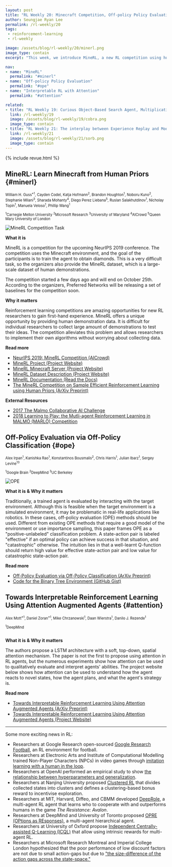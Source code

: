 ```yaml
---
layout: post
title: "RL Weekly 20: Minecraft Competition, Off-policy Policy Evaluation via Classification, and Soft-attention Agent for Interpretability"
author: Seungjae Ryan Lee
permalink: /rl-weekly/20
tags:
 - reinforcement-learning
 - rl-weekly

image: /assets/blog/rl-weekly/20/minerl.png
image_type: contain
excerpt: "This week, we introduce MineRL, a new RL competition using human priors to solve Minecraft. We also introduce OPE, a method of off-policy evaluation through classification, and a soft-attention agent for greater interpretability."

nav:
- name: "MineRL"
  permalink: "#minerl"
- name: "Off-policy Policy Evaluation"
  permalink: "#ope"
- name: "Interpretable RL with Attention"
  permalink: "#attention"

related:
- title: "RL Weekly 19: Curious Object-Based Search Agent, Multiplicative Compositional Policies, and AutoRL"
  link: /rl-weekly/19
  image: /assets/blog/rl-weekly/19/cobra.png
  image_type: contain
- title: "RL Weekly 21: The interplay between Experience Replay and Model-based RL"
  link: /rl-weekly/21
  image: /assets/blog/rl-weekly/21/sorb.png
  image_type: contain
---
```




{% include revue.html %}





## MineRL: Learn Minecraft from Human Priors {#minerl}

<p class="authors" style="font-size: 0.8em">
William H. Guss<sup>*1</sup>,
Cayden Codel<sup></sup>,
Katja Hofmann<sup>2</sup>,
Brandon Houghton<sup>1</sup>,
Noboru Kuno<sup>2</sup>,
Stephanie Milani<sup>3</sup>,
Sharada Mohanty<sup>4</sup>,
Diego Perez Liebana<sup>5</sup>,
Ruslan Salakhutdinov<sup>1</sup>,
Nicholay Topin<sup>1</sup>,
Manuela Veloso<sup>1</sup>,
Phillip Wang<sup>1</sup>
</p>
<p class="authors__institutions" style="font-size: 0.8em">
    <sup>1</sup>Carnegie Mellon University
    <sup>2</sup>Microsoft Research
    <sup>3</sup>University of Maryland
    <sup>4</sup>AICrowd
    <sup>5</sup>Queen Mary University of London
</p>

<div class="w80" style="margin: 10px auto;">
  <img src="{{ absolute_url }}/assets/blog/rl-weekly/20/minerl.gif" alt="MineRL Competition Task">
</div>

**What it is**

MineRL is a competition for the upcoming NeurIPS 2019 conference. The competition uses the Minecraft environment, and the goal of the participants is to train the agent to obtain diamonds. This is a very difficult task, so the organizers also provide the MineRL dataset, which is a large-scale dataset of human demonstrations.

The competition started a few days ago and will end on October 25th. According to the organizers, Preferred Networks will be releasing a set of baselines for the competition soon.

**Why it matters**

Reinforcement learning competitions are amazing opportunities for new RL researchers to gain first-hand experience. MineRL offers a unique opportunity by providing human demonstration data. It is difficult for individual researchers to collect large amount of demonstrations to test their ideas. The competition alleviates this problem and allows researchers to implement their own algorithms without worrying about collecting data.

**Read more**

- [NeurIPS 2019: MineRL Competition (AICrowd)](https://www.aicrowd.com/challenges/neurips-2019-minerl-competition)
- [MineRL Project (Project Website)](http://minerl.io/index.html)
- [MineRL Minecraft Server (Project Website)](http://minerl.io/play/)
- [MineRL Dataset Description (Project Website)](http://minerl.io/dataset/)
- [MineRL Documentation (Read the Docs)](http://minerl.io/docs/)
- [The MineRL Competition on Sample Efficient Reinforcement Learning using Human Priors (ArXiv Preprint)](https://arxiv.org/abs/1904.10079)

**External Resources**

- [2017 The Malmo Collaborative AI Challenge](https://www.microsoft.com/en-us/research/academic-program/collaborative-ai-challenge/)
- [2018 Learning to Play: the Mutli-agent Reinforcement Learning in MALMÖ (MARLÖ) Competition](https://marlo-ai.github.io/)






## Off-Policy Evaluation via Off-Policy Classification {#ope}

<p class="authors" style="font-size: 0.8em">
Alex Irpan<sup>1</sup>,
Kanishka Rao<sup>1</sup>,
Konstantinos Bousmalis<sup>2</sup>,
Chris Harris<sup>1</sup>,
Julian Ibarz<sup>1</sup>,
Sergey Levine<sup>13</sup>
</p>
<p class="authors__institutions" style="font-size: 0.8em">
    <sup>1</sup>Google Brain
    <sup>2</sup>DeepMind
    <sup>3</sup>UC Berkeley
</p>


<div class="w50" style="margin: 10px auto;">
  <img src="{{ absolute_url }}/assets/blog/rl-weekly/20/ope.png" alt="OPE">
</div>

**What it is & Why it matters**

Traditionally, a trained agent is evaluated by interacting with the target environment. Although this is feasible when the target environment is a simulated environment, it may be problematic in real-life applications like robotics. In these cases, off-policy evaluation (OPE) methods should be used. Different from existing OPE methods that require a good model of the environment or use importance sampling, this paper frames OPE as a "positive-unlabeled" classification problem. A state-action pair is labeled "effective" if an optimal policy can achieve success in that situation, and "catastrophic" otherwise. The intuition lies in that a well-learnt Q-function should return high value for effective state-action pair and low value for catastrophic state-action pair.

**Read more**

- [Off-Policy Evaluation via Off-Policy Classification (ArXiv Preprint)](https://arxiv.org/abs/1906.01624)
- [Code for the Binary Tree Environment (GitHub Gist)](https://gist.github.com/alexirpan/54ac855db7e0d017656645ef1475ac08)






## Towards Interpretable Reinforcement Learning Using Attention Augmented Agents {#attention}

<p class="authors" style="font-size: 0.8em">
Alex Mott<sup>*1</sup>,
Daniel Zoran<sup>*1</sup>,
Mike Chrzanowski<sup>1</sup>,
Daan Wierstra<sup>1</sup>,
Danilo J. Rezende<sup>1</sup>
</p>
<p class="authors__institutions" style="font-size: 0.8em">
    <sup>1</sup>DeepMind
</p>


<div class="w80" style="margin: 10px auto;">
  <img src="{{ absolute_url }}/assets/blog/rl-weekly/20/attention.png" alt="">
</div>

**What it is & Why it matters**

The authors propose a LSTM architecture with a soft, top-down, spatial attention mechanism. The paper is not the first to propose using attention in RL agents, but the numerous experiments show how attention can be used to qualitatively evaluate and interpret agents' abilities. The project website below shows how attention can be used to understand how the agent reacts to novel states, how the agent plans, and what the agent's strategy is.

**Read more**

- [Towards Interpretable Reinforcement Learning Using Attention Augmented Agents (ArXiv Preprint)](https://arxiv.org/abs/1906.02500)
- [Towards Interpretable Reinforcement Learning Using Attention Augmented Agents (Project Website)](https://sites.google.com/view/s3ta)





---

Some more exciting news in RL:

- Researchers at Google Research open-sourced [Google Research Football](https://ai.googleblog.com/2019/06/introducing-google-research-football.html), an RL environment for football.
- Researchers at Electronic Arts and Institute of Computational Modelling trained Non-Player Characters (NPCs) in video games through [imitation learning with a human in the loop](https://arxiv.org/abs/1906.00535).
- Researchers at OpenAI performed an empirical study to show [the relationship between hyperparameters and generalization](https://arxiv.org/abs/1906.00431).
- Researchers at Nanjing University proposed [Clustered RL](https://arxiv.org/abs/1906.02457) that divides collected states into clusters and defines a clustering-based bonus reward to incentivise exploration.
- Researchers at MIT, Harvard, Diffeo, and CBMM developed [DeepRole](https://arxiv.org/abs/1906.02330), a multi-agent RL agent that learns who to cooperate with and outperforms humans in the game *The Resistance: Avalon*.
- Researchers at DeepMind and University of Toronto proposed [OPRE (OPtions as REsponses)](https://arxiv.org/abs/1906.01470), a multi-agent hierarchical agent.
- Researchers at University of Oxford propose [Independent Centrally-assisted Q-Learning (ICQL)](https://arxiv.org/abs/1906.02138) that allow using intrinsic rewards for multi-agent RL.
- Researchers at Microsoft Research Montreal and Imperial College London hypothesized that the poor performance of low discount factors are not due to small action-gaps but due to ["the size-difference of the action gaps across the state-space."](https://arxiv.org/abs/1906.00572)
